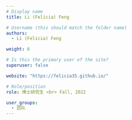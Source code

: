 ```yaml
---
# Display name
title: Li (Felicia) Feng

# Username (this should match the folder name)
authors:
  - Li (Felicia) Feng

weight: 6

# Is this the primary user of the site?
superuser: false

website: "https://felicia35.github.io/"

# Role/position
role: 博士研究生 <br> Fall, 2022

user_groups:
  - 团队
---
```

